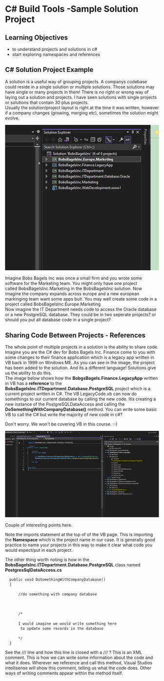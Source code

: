 # C# Build Tools -Sample Solution Project

## Learning Objectives
- to understand projects and solutions in c#
- start exploring namespaces and references

## C# Solution Project Example
A solution is a useful way of grouping projects.   A companys codebase could reside in a single solution or multiple solutions.  Those solutions may have single or many projects in them!  There is no right or wrong way of laying out a solution and projects.  I have seen solutions with single projects or solutions that contain 30 plus projects.  
Usually the solution/project layout is right at the time it was written, however if a company changes (growing, merging etc), sometimes the solution might evolve.


![](./images/BBI_solution.JPG)

Imagine Bobs Bagels Inc was once a small firm and you wrote some software for the Marketing team.  You might only have one project   
called BobsBagelsInc.Marketing  in the BobsBagelsInc solution.  Now imagine the company expands across europe and a new european markinging team want some apps buit.  You may well create some code in a project called BobsBagelsInc.Europe.Marketing  
Now imagine the IT Department needs code to access the Oracle database or a new PostgreSQL database.  They could be in two seperate projects?  or should you put all database code in a single project?

## Sharing Code Between Projects - References
The whole point of multiple projects in a solution is the ability to share code.  Imagine you are the C# dev for Bobs Bagels Inc.   Finance come to you with some changes to their finance application which is a legacy app written in VB back in 1999 on Windows ME.  As you can see in the image, the project has been added to the solution.  And its a different language!  Solutions give us the ability to do this.  
The image below shows how the **BobgsBagels.Finance.LegacyApp** written in VB has a **reference** to the **BobsBagelsInc.ITDepartment.Database.PostgreSQL** project which is a current project written in C#.  The VB LegacyCode.vb can now do somethings to our current database by calling the new code.  Itis creating a new instance of the PostgreSQLDataAccess and calling the **DoSomethingWithCompanyDatabase()** method.  You can write some basic VB to call the C# but write the majority of new code in c#?

Don't worry.  We won't be covering VB in this course. :-)

![](./images/BBI_project_references.JPG)

Couple of interesting points here.  

Note the imports statement at the top of of the VB page.  This is importing the **Namespace** which is the project name in our case.  It is generally good practice to name your projects in this way to make it clear what code you would expect/put in each project.  

The other thing worth noting is how in the **BobsBagelsInc.ITDepartment.Database.PostgreSQL** class named **PostgresSqlDataAccess.cs** 
```
  public void DoSomethingWithCompanyDatabase()
  {

      //do something with company database 



      /*

      I would imagine we would write something here 
       to update some records in the database 

      */
  }
```
See the /// <sumary>  line  and how this line is closed with a /// </summary>   ?
This is an XML comment.  This is how we can write some information about the code and what it does.  Wherever we reference and call this method, Visual Studios intellisense will show this comment, telling us what the code does.
Other ways of writing comments appear within the method itself.
